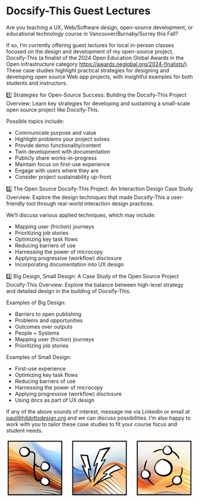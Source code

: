 # Docsify-This Guest Lectures

Are you teaching a UX, Web/Software design, open-source development, or educational technology course in Vancouver/Burnaby/Surrey this Fall?

If so, I’m currently offering guest lectures for local in-person classes focused on the design and development of my open-source project, Docsify-This (a finalist of the 2024 Open Education Global Awards in the Open Infrastructure category https://awards.oeglobal.org/2024-finalists/). These case studies highlight practical strategies for designing and developing open source Web app projects, with insightful examples for both students and instructors.

1️⃣ Strategies for Open-Source Success: Building the Docsify-This Project
Overview: Learn key strategies for developing and sustaining a small-scale open source project like Docsify-This.

Possible topics include:
- Communicate purpose and value
- Highlight problems your project solves
- Provide demo functionality/content
- Twin development with documentation
- Publicly share works-in-progress
- Maintain focus on first-use experience
- Engage with users where they are
- Consider project sustainability up-front

2️⃣ The Open Source Docsify-This Project: An Interaction Design Case Study
Overview: Explore the design techniques that made Docsify-This a user-friendly tool through real-world interaction design practices.

We’ll discuss various applied techniques, which may include:
- Mapping user (friction) journeys
- Prioritizing job stories
- Optimizing key task flows
- Reducing barriers of use
- Harnessing the power of microcopy
- Applying progressive (workflow) disclosure
- Incorporating documentation into UX design

3️⃣ Big Design, Small Design: A Case Study of the Open Source Project Docsify-This
Overview: Explore the balance between high-level strategy and detailed design in the building of Docsify-This.

Examples of Big Design:
- Barriers to open publishing
- Problems and opportunities
- Outcomes over outputs
- People + Systems
- Mapping user (friction) journeys
- Prioritizing job stories

Examples of Small Design:
- First-use experience
- Optimizing key task flows
- Reducing barriers of use
- Harnessing the power of microcopy
- Applying progressive (workflow) disclosure
- Using docs as part of UX design

If any of the above sounds of interest, message me via LinkedIn or email at paul@hibbittsdesign.org and we can discuss possibilities. I’m also happy to work with you to tailor these case studies to fit your course focus and student needs.

![Three hand-drawn abstract icons on a flowing, multi-coloured background suggesting digital waves. The first icon represents 'open', the second icon represents 'empowered', and the third icon represents 'publishing.'](images/hibbitts-design-icons.png)